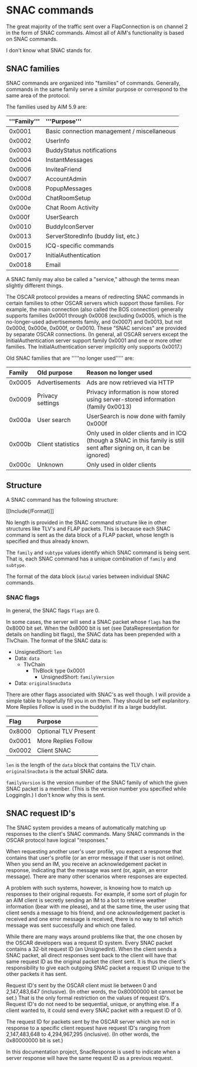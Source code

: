 # SNAC commands #

The great majority of the traffic sent over a FlapConnection is on channel 2 in the form of SNAC commands. Almost all of AIM's functionality is based on SNAC commands.

I don't know what SNAC stands for.

## SNAC families ##

SNAC commands are organized into "families" of commands. Generally, commands in the same family serve a similar purpose or correspond to the same area of the protocol.

The families used by AIM 5.9 are:

| '''Family''' | '''Purpose''' |
|:-------------|:--------------|
| 0x0001       | Basic connection management / miscellaneous |
| 0x0002       | UserInfo      |
| 0x0003       | BuddyStatus notifications |
| 0x0004       | InstantMessages |
| 0x0006       | InviteaFriend |
| 0x0007       | AccountAdmin  |
| 0x0008       | PopupMessages |
| 0x000d       | ChatRoomSetup |
| 0x000e       | Chat Room Activity |
| 0x000f       | UserSearch    |
| 0x0010       | BuddyIconServer |
| 0x0013       | ServerStoredInfo (buddy list, etc.) |
| 0x0015       | ICQ-specific commands |
| 0x0017       | InitialAuthentication |
| 0x0018       | Email         |

A SNAC family may also be called a "service," although the terms mean slightly different things.

The OSCAR protocol provides a means of redirecting SNAC commands in certain families to other OSCAR servers which support those families. For example, the main connection (also called the BOS connection) generally supports families 0x0001 through 0x0008 (excluding 0x0005, which is the no-longer-used advertisements family, and 0x0007) and 0x0013, but not 0x000d, 0x000e, 0x000f, or 0x0010. These "SNAC services" are provided by separate OSCAR connections. (In general, all OSCAR servers except the InitialAuthentication server support family 0x0001 and one or more other families. The InitialAuthentication server implicitly only supports 0x0017.)

Old SNAC families that are '''''no longer used''''' are:

| Family | Old purpose | Reason no longer used |
|:-------|:------------|:----------------------|
| 0x0005 | Advertisements | Ads are now retrieved via HTTP |
| 0x0009 | Privacy settings | Privacy information is now stored using server-stored information (family 0x0013) |
| 0x000a | User search | UserSearch is now done with family 0x000f |
| 0x000b | Client statistics | Only used in older clients and in ICQ (though a SNAC in this family is still sent after signing on, it can be ignored) |
| 0x000c | Unknown     | Only used in older clients |

## Structure ##

A SNAC command has the following structure:

[[Include(/Format)]]

No length is provided in the SNAC command structure like in other structures like TLV's and FLAP packets. This is because each SNAC command is sent as the data block of a FLAP packet, whose length is specified and thus already known.

The `family` and `subtype` values identify which SNAC command is being sent. That is, each SNAC command has a unique combination of `family` and `subtype`.

The format of the data block (`data`) varies between individual SNAC commands.

### SNAC flags ###

In general, the SNAC flags `flags` are 0.

In some cases, the server will send a SNAC packet whose `flags` has the 0x8000 bit set. When the 0x8000 bit is set (see DataRepresentation for details on handling bit flags), the SNAC data has been prepended with a TlvChain. The format of the SNAC data is:

  * UnsignedShort: `len`
  * Data: `data`
    * TlvChain
      * TlvBlock type 0x0001
        * UnsignedShort: `familyVersion`
  * Data: `originalSnacData`

There are other flags associated with SNAC's as well though. I will provide a simple table to hopefully fill you in on them. They should be self explanitory. More Replies Follow is used in the buddylist if its a large buddylist.

| Flag | Purpose |
|:-----|:--------|
| 0x8000 | Optional TLV Present |
| 0x0001 | More Replies Follow |
| 0x0002 | Client SNAC |

`len` is the length of the `data` block that contains the TLV chain. `originalSnacData` is the actual SNAC data.

`familyVersion` is the version number of the SNAC family of which the given SNAC packet is a member. (This is the version number you specified while LoggingIn.) I don't know why this is sent.

## SNAC request ID's ##

The SNAC system provides a means of automatically matching up responses to the client's SNAC commands. Many SNAC commands in the OSCAR protocol have logical "responses."

When requesting another user's user profile, you expect a response that contains that user's profile (or an error message if that user is not online). When you send an IM, you receive an acknowledgement packet in response, indicating that the message was sent (or, again, an error message). There are many other scenarios where responses are expected.

A problem with such systems, however, is knowing how to match up responses to their original requests. For example, if some sort of plugin for an AIM client is secretly sending an IM to a bot to retrieve weather information (bear with me please), and at the same time, the user using that client sends a message to his friend, and one acknowledgement packet is received and one error message is received, there is no way to tell which message was sent successfully and which one failed.

While there are many ways around problems like that, the one chosen by the OSCAR developers was a request ID system. Every SNAC packet contains a 32-bit request ID (an UnsignedInt). When the client sends a SNAC packet, all direct responses sent back to the client will have that same request ID as the original packet the client sent. It is thus the client's responsibility to give each outgoing SNAC packet a request ID unique to the other packets it has sent.

Request ID's sent by the OSCAR client must lie between 0 and 2,147,483,647 (inclusive). (In other words, the 0x80000000 bit cannot be set.) That is the only formal restriction on the values of request ID's. Request ID's do not need to be sequential, unique, or anything else. If a client wanted to, it could send every SNAC packet with a request ID of 0.

The request ID for packets sent by the OSCAR server which are not in response to a specific client request have request ID's ranging from 2,147,483,648 to 4,294,967,295 (inclusive). (In other words, the 0x80000000 bit is set.)

In this documentation project, SnacResponse is used to indicate when a server response will have the same request ID as a previous request.